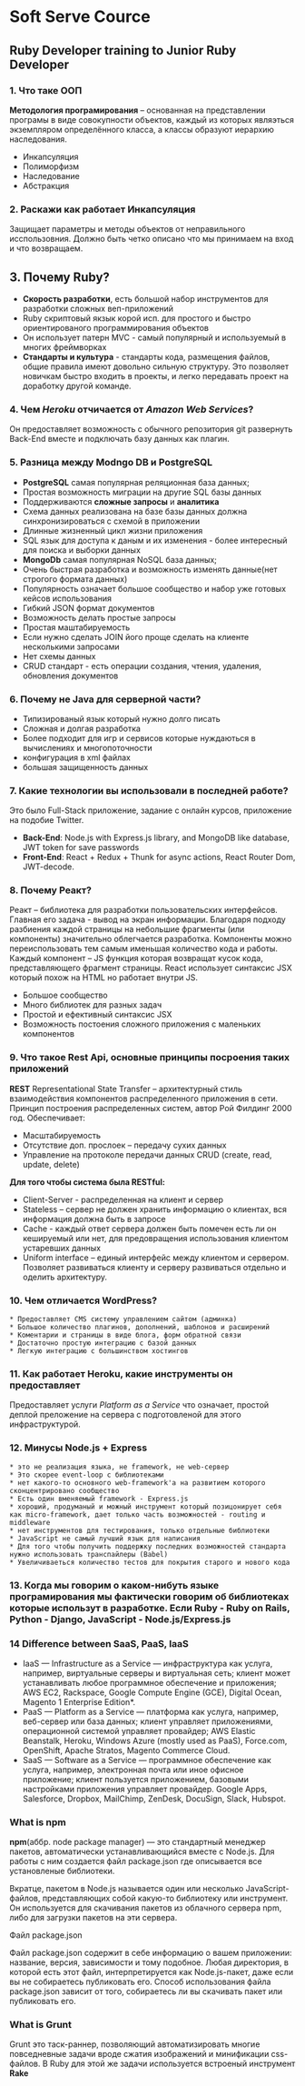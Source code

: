 # Soft Serve Cource

## Ruby Developer training to Junior Ruby Developer

### 1. Что таке ООП

__Методология програмирования__ – основанная на представлении програмы в виде совокупности объектов, каждый из которых являэться экземпляром определённого класса, а классы образуют иерархию наследования.

* Инкапсуляция
* Полиморфизм
* Наследование
* Абстракция  

### 2. Раскажи как работает Инкапсуляция

 Защищает параметры и методы объектов от неправильного исспользовния. Должно быть четко описано что мы принимаем на вход и что возвращаем.

## 3. Почему Ruby?

* __Скорость разработки__, есть большой набор инструментов для разработки сложных веп-приложений
* Ruby скриптовый якзык корой исп. для простого и быстро ориентированого программирования объектов
* Он использует патерн MVC - самый популярный и используемый в многих фреймворках
* __Стандарты и культура__ - стандарты кода, размещения файлов, общие правила имеют довольно сильную структуру. Это позволяет новичкам быстро входить в проекты, и легко передавать проект на доработку другой команде.

### 4. Чем _Heroku_ отчичается от _Amazon Web Services_?

Он предоставляет возможность с обычного репозитория git развернуть Back-End вместе и подключать базу данных как плагин.  

### 5. Разница между Modngo DB и PostgreSQL

* __PostgreSQL__ самая популярная реляционная база данных;
* Простая возможность миграции на другие SQL базы данных  
* Поддерживаются __сложные запросы__ и __аналитика__
* Схема данных реализована на базе базы данных должна синхронизироваться с схемой в приложении
* Длинные жизненный цикл жизни приложения
* SQL язык для доступа к даным и их изменения - более интересный для поиска и выборки данных
* __MongoDb__ самая популярная NoSQL база данных;
* Очень быстрая разработка и возможность изменять данные(нет строгого формата данных)
* Популярность означает большое сообщество и набор уже готовых кейсов использования
* Гибкий JSON формат документов
* Возможность делать простые запросы
* Простая маштабируемость
* Если нужно сделать JOIN його проще сделать на клиенте несколькими запросами
* Нет схемы данных
* CRUD стандарт - есть операции создания, чтения, удаления, обновления документов

### 6. Почему не Java для серверной части?

* Типизированый язык который нужно долго писать
* Сложная и долгая разработка
* Более подходит для игр и сервисов которые нуждаються в вычислениях и многопоточности
* конфигурация в xml файлах
* большая защищенность данных

### 7. Какие технологии вы использовали в последней работе?

Это было Full-Stack приложение, задание с онлайн курсов, приложение на подобие Twitter.  

* __Back-End__: Node.js with Express.js library, and MongoDB like database, JWT token for save passwords
* __Front-End__: React + Redux + Thunk for async actions, React Router Dom, JWT-decode.

### 8. Почему Реакт?

Реакт – библиотека для разработки пользовательских интерфейсов. Главная его задача - вывод на экран информации. Благодаря подходу разбиения каждой страницы на небольшие фрагменты (или компоненты) значительно облегчается разработка. Компоненты можно переиспользовать тем самым именьшая количество кода и работы. Каждый компонент – JS функция которая возвращат кусок кода, представляющего фрагмент страницы.
React использует синтаксис JSX который похож на HTML но работает внутри JS.

* Большое сообщество
* Много библиотек для разных задач
* Простой и ефективный синтаксис JSX
* Возможность постоения сложного приложения с маленьких компонентов  

### 9. Что такое Rest Api, основные принципы посроения таких приложений

__REST__ Representational State Transfer – архитектурный стиль взаимодействия компонентов распределенного приложения в сети.
Принцип построения распределенных систем, автор Рой Филдинг 2000 год. Обеспечивает:  

* Масштабируемость
* Отсутствие доп. прослоек – передачу сухих данных
* Управление на протоколе передачи данных CRUD (create, read, update, delete)

**Для того чтобы система была RESTful:**  

* Client-Server - распределенная на клиент и сервер
* Stateless – сервер не должен хранить информацию о клиентах, вся информация должна быть в запросе
* Cache - каждый ответ сервера должен быть помечен есть ли он кешируемый или нет, для предовращения использования клиентом устаревших данных
* Uniform interface – единый интерфейс между клиентом и сервером. Позволяет развиваться клиенту и серверу развиваться отдельно и оделить архитектуру.

### 10. Чем отличается WordPress?
    * Предоставляет CMS систему управлением сайтом (админка)
    * Большое количество плагинов, дополнений, шаблонов и расширений
    * Коментарии и страницы в виде блога, форм обратной связи
    * Достаточно простую интеграцию с базой данных
    * Легкую интеграцию с большинством хостингов 

### 11. Как работает Heroku, какие инструменты он предоставляет

Предоставляет услуги *Platform as a Service* что означает, простой деплой преложение на сервера с подготовленой для этого инфраструктурой.

### 12. Минусы Node.js + Express

    * это не реализация языка, не framework, не web-сервер
    * Это скорее event-loop с библиотеками 
    * нет какого-то основного web-framework'a на развитием которого сконцентрировано сообщество 
    * Есть один вменяемый framework - Express.js 
    * хороший, продуманый и можный инструмент который позицонирует себя как micro-framework, дает только часть возможностей - routing и middleware
    * нет инструментов для тестирования, только отдельные библиотеки 
    * JavaScript не самый лучший язык для написания
    * Для того чтобы получить поддержку последних возможностей стандарта нужно использовать транспайлеры (Babel)
    * Увеличиваеться количество тестов для покрытия старого и нового кода  

### 13. Когда мы говорим о каком-нибуть языке програмирования мы фактически говорим об библиотеках которые использут в разработке. Если Ruby  - Ruby on Rails, Python - Django, JavaScript - Node.js/Express.js

### 14 Difference between SaaS, PaaS, IaaS

* IaaS — Infrastructure as a Service — инфраструктура как услуга, например, виртуальные серверы и виртуальная сеть; клиент может устанавливать любое программное обеспечение и приложения; AWS EC2, Rackspace, Google Compute Engine (GCE), Digital Ocean, Magento 1 Enterprise Edition*.
* PaaS — Platform as a Service — платформа как услуга, например, веб-сервер или база данных; клиент управляет приложениями, операционной системой управляет провайдер; AWS Elastic Beanstalk, Heroku, Windows Azure (mostly used as PaaS), Force.com, OpenShift, Apache Stratos, Magento Commerce Cloud.
* SaaS — Software as a Service — программное обеспечение как услуга, например, электронная почта или иное офисное приложение; клиент пользуется приложением, базовыми настройками приложения управляет провайдер. Google Apps, Salesforce, Dropbox, MailChimp, ZenDesk, DocuSign, Slack, Hubspot.

### What is npm

**npm**(аббр. node package manager) — это стандартный менеджер пакетов, автоматически устанавливающийся вместе с Node.js. Для работы с ним создается файл package.json где описывается все установленые библиотеки.

Вкратце, пакетом в Node.js называется один или несколько JavaScript-файлов, представляющих собой какую-то библиотеку или инструмент.
Он используется для скачивания пакетов из облачного сервера npm, либо для загрузки пакетов на эти сервера.

Файл package.json

Файл package.json содержит в себе информацию о вашем приложении: название, версия, зависимости и тому подобное. Любая директория, в которой есть этот файл, интерпретируется как Node.js-пакет, даже если вы не собираетесь публиковать его.
Способ использования файла package.json зависит от того, собираетесь ли вы скачивать пакет или публиковать его.

### What is Grunt

Grunt это таск-раннер, позволяющий автоматизировать многие повседневные задачи вроде сжатия изображений и минификации css-файлов. В Ruby для этой же задачи используется встроеный инструмент **Rake**
